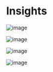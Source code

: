 # Insights


![image](https://user-images.githubusercontent.com/71754779/136440464-99175a64-6fd4-4b25-805b-0cb7d6641977.png)


![image](https://user-images.githubusercontent.com/71754779/136440521-b65aea23-0b7c-4f31-a8fa-254074c06b3c.png)


![image](https://user-images.githubusercontent.com/71754779/136440592-eda72a92-86d7-4ced-a54e-2b112b41f218.png)


![image](https://user-images.githubusercontent.com/49875705/136465666-de63ce39-d9cb-4a05-8a0f-73fd0619c30e.png)

